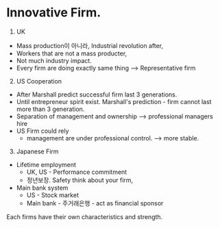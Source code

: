 # Innovative Firm. 
1. UK
* Mass production이 아니라, Industrial revolution after, 
* Workers that are not a mass producter,
* Not much industry impact.
* Every firm are doing exactly same thing --> Representative firm


2. US Cooperation 
* After Marshall predict successful firm last 3 generations.
* Until entrepreneur spirit exist. Marshall's prediction - firm cannot last more than 3 generation. 
* Separation of management and ownership --> professional managers hire
* US Firm could rely 
	* management are under professional control. --> more stable. 

3. Japanese Firm
* Lifetime employment
	* UK, US - Performance commitment 
	* 정년보장. Safety think about your firm, 
* Main bank system 
	* US - Stock market 
	* Main bank - 주거래은행 - act as financial sponsor

Each firms have their own characteristics and strength. 
